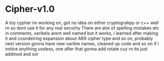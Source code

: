 # Cipher-v1.0
A toy cypher im working on, got no idea on either cryptograhpy or c++ well rn so dont use it for any real secuirty
There are alot of spelling mistakes etc in comments, varibels arent well named but it works, i learned after making it and cosndeiring expansion about ARX cipher type and so on, probably next version gonna have new varible names, cleaned up code and so on if i notice anything ussless, one after that gonna add rotate cuz rn its just addmod and xor
